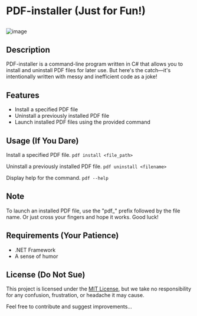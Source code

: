 # PDF-installer (Just for Fun!)
## 

![image](https://media.discordapp.net/attachments/984138155491995650/1108485357076500650/image.png)

## Description
PDF-installer is a command-line program written in C# that allows you to install and uninstall PDF files for later use.
But here's the catch—it's intentionally written with messy and inefficient code as a joke!

## Features
- Install a specified PDF file
- Uninstall a previously installed PDF file
- Launch installed PDF files using the provided command

## Usage (If You Dare)

Install a specified PDF file.
```pdf install <file_path>```

Uninstall a previously installed PDF file.
```pdf uninstall <filename>```

Display help for the command.
```pdf --help```

## Note

To launch an installed PDF file, use the "pdf_" prefix followed by the file name. Or just cross your fingers and hope it works. Good luck!

## Requirements (Your Patience)

- .NET Framework
- A sense of humor

## License (Do Not Sue)
This project is licensed under the [MIT License](LICENSE), but we take no responsibility for any confusion, frustration, or headache it may cause.

Feel free to contribute and suggest improvements...
